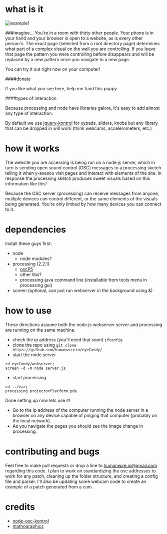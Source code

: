 # what is it

![example1](https://raw.githubusercontent.com/humanwireio/eyeCandy/master/exampleImages/example1.png)




###imagine…
You're in a room with thirty other people.
Your phone is in your hand and your browser is open to a website, as is every other person's. The exact page (selected from a root directory page) determines what part of a complex visual on the wall you are controlling. If you leave that page the pattern you were controlling before disappears and will be replaced by a new pattern once you navigate to a new page.

You can try it out right now on your computer!

####donate

If you like what you see here, help me fund this puppy

####types of interaction

Because processing and node have libraries galore, it's easy to add almost any type of interaction.

By default we use [jquery-kontrol](http://anthonyterrien.com/kontrol/) for xypads, sliders, knobs but any library that can be dropped in will work (think webcams, accelerometers, etc.)

# how it works
The website you are accessing is being run on a node.js server, which in turn is sending open sound control (OSC) messages to a processing sketch telling it when y-axesou visit pages and interact with elements of the site. In response the processing sketch produces sweet visuals based on this  information like this!

Because the OSC server (processing) can receive messages from anyone, multiple devices can control different, or the same elements of the visuals being generated.  You're only limited by how many devices you can connect to it.

# dependencies
Install these guys first:

* node
  * node modules?
* processing (2.2.1)
  * [oscP5](http://www.sojamo.de/libraries/oscP5/)
  * other libs?
  * processing-java command line (installable from tools menu in processing gui)
* screen (optional, can just run webserver in the background using &)

# how to use
These directions assume both the node.js webserver server and processing are running on the same machine. 

* check the ip address (you'll need that soon) `ifconfig`
* clone the repo using
`git clone https://github.com/humanwireio/eyeCandy/`
* start the node server
```
cd eyeCandy/webserver;
screen -d -m node server.js
```

* start processing
```
cd ../viz;
processing projectorPlatform.pde
```

Done setting up now lets use it!

* Go to the ip address of the computer running the node server in a browser on any device capable of pinging that computer (probably on the local network).
* As you navigate the pages you should see the image change in processing. 


# contributing and bugs
Feel free to make pull requests or drop a line to [humanwire.io@gmail.com](mailto://humanwire.io@gmail.com) regarding this code. I plan to work on standardizing the osc addresses to work for any patch, cleaning up the folder structure, and creating a config file and parser. I'll also be updating some webcam code to create an example of a patch generated from a cam.


# credits
* [node-osc-kontrol](https://github.com/TheAlphaNerd/node-osc-kontrol)
* [mathographics](http://www.amazon.com/Mathographics-Robert-Dixon/dp/B00AK2VKNO/ref=sr_1_1?ie=UTF8&qid=1408638440&sr=8-1&keywords=mathographics)
